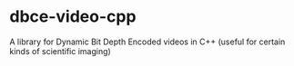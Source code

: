 # dbce-video-cpp
A library for Dynamic Bit Depth Encoded videos in C++ (useful for certain kinds of scientific imaging)
